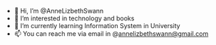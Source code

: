 - 👋 Hi, I’m @AnneLizbethSwann
- 👀 I’m interested in technology and books
- 🌱 I’m currently learning Information System in University
- 📫 You can reach me via email in @annelizbethswann@gmail.com

<!---
AnneLizbethSwann/AnneLizbethSwann is a ✨ special ✨ repository because its `README.md` (this file) appears on your GitHub profile.
You can click the Preview link to take a look at your changes.
--->
